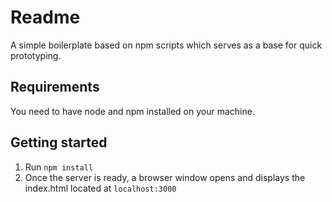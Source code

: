 # Readme
A simple boilerplate based on npm scripts which serves as a base for quick prototyping.

## Requirements
You need to have node and npm installed on your machine.

## Getting started
1. Run `npm install` 
2. Once the server is ready, a browser window opens and displays the index.html located at `localhost:3000`